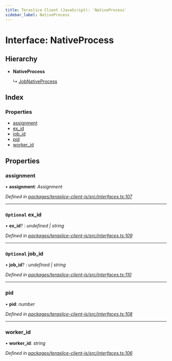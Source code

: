 ```yaml
---
title: Teraslice Client (JavaScript): `NativeProcess`
sidebar_label: NativeProcess
---
```


# Interface: NativeProcess

## Hierarchy

* **NativeProcess**

  ↳ [JobNativeProcess](jobnativeprocess.md)

## Index

### Properties

* [assignment](nativeprocess.md#assignment)
* [ex_id](nativeprocess.md#optional-ex_id)
* [job_id](nativeprocess.md#optional-job_id)
* [pid](nativeprocess.md#pid)
* [worker_id](nativeprocess.md#worker_id)

## Properties

###  assignment

• **assignment**: *Assignment*

*Defined in [packages/teraslice-client-js/src/interfaces.ts:107](https://github.com/terascope/teraslice/blob/b843209f9/packages/teraslice-client-js/src/interfaces.ts#L107)*

___

### `Optional` ex_id

• **ex_id**? : *undefined | string*

*Defined in [packages/teraslice-client-js/src/interfaces.ts:109](https://github.com/terascope/teraslice/blob/b843209f9/packages/teraslice-client-js/src/interfaces.ts#L109)*

___

### `Optional` job_id

• **job_id**? : *undefined | string*

*Defined in [packages/teraslice-client-js/src/interfaces.ts:110](https://github.com/terascope/teraslice/blob/b843209f9/packages/teraslice-client-js/src/interfaces.ts#L110)*

___

###  pid

• **pid**: *number*

*Defined in [packages/teraslice-client-js/src/interfaces.ts:108](https://github.com/terascope/teraslice/blob/b843209f9/packages/teraslice-client-js/src/interfaces.ts#L108)*

___

###  worker_id

• **worker_id**: *string*

*Defined in [packages/teraslice-client-js/src/interfaces.ts:106](https://github.com/terascope/teraslice/blob/b843209f9/packages/teraslice-client-js/src/interfaces.ts#L106)*
